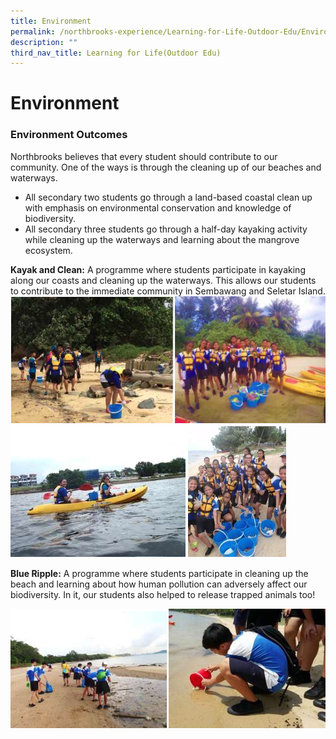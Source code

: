 ```yaml
---
title: Environment
permalink: /northbrooks-experience/Learning-for-Life-Outdoor-Edu/Environment/permalink/
description: ""
third_nav_title: Learning for Life(Outdoor Edu)
---
```

Environment
===========

### Environment Outcomes

Northbrooks believes that every student should contribute to our community. One of the ways is through the cleaning up of our beaches and waterways.

*   All secondary two students go through a land-based coastal clean up with emphasis on environmental conservation and knowledge of biodiversity.
*   All secondary three students go through a half-day kayaking activity while cleaning up the waterways and learning about the mangrove ecosystem. 

**Kayak and Clean:** A programme where students participate in kayaking along our coasts and cleaning up the waterways. This allows our students to contribute to the immediate community in Sembawang and Seletar Island.
![](/images/Environment.png)
![](/images/Environment2.png)

**Blue Ripple:** A programme where students participate in cleaning up the beach and learning about how human pollution can adversely affect our biodiversity. In it, our students also helped to release trapped animals too!

![](/images/Environment3.png)